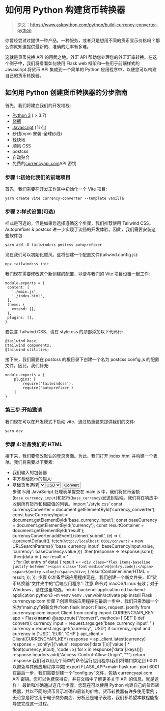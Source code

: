 # 如何用 Python 构建货币转换器

> 原文：<https://www.askpython.com/python/build-currency-converter-python>

你曾经尝试过提供一种产品，一种服务，或者只是想用不同的货币显示价格吗？那么你就知道提供最新的、准确的汇率有多难。

这就是货币兑换 API 的用武之地。外汇 API 帮助您处理您的外汇汇率转换。在这个例子中，我们将看看如何使用 Flask web 框架和一些用于前端样式的 Javascript 将货币 API 集成到一个简单的 Python 应用程序中，以便您可以构建自己的货币转换器。

## 如何用 Python 创建货币转换器的分步指南

首先，我们将建立我们的开发堆栈:

*   [Python 3](https://www.python.org/downloads/) ( > 3.7)
*   [烧瓶](https://flask.palletsprojects.com/en/2.1.x/installation/)
*   [Javascript](https://nodejs.org/en/) (节点)
*   纱线(npm 安装-全球纱线)
*   轻快地
*   顺风 CSS
*   postcss
*   自动贴合
*   免费的[currencyapi.com](https://currencyapi.com/)API 密钥

### 步骤 1:初始化我们的前端项目

首先，我们需要在开发工作区中初始化一个 Vite 项目:

```
yarn create vite currency-converter --template vanilla

```

### 步骤 2:样式设置(可选)

样式是可选的，但是如果您选择遵循这个步骤，我们推荐使用 Tailwind CSS。Autoprefixer & postcss 进一步实现了流畅的开发体验。因此，我们需要安装这些软件包:

```
yarn add -D tailwindcss postcss autoprefixer

```

现在我们可以初始化顺风。这将创建一个配置文件(tailwind.config.js):

```
npx tailwindcss init

```

我们现在需要修改这个新创建的配置，以便与我们的 Vite 项目设置一起工作:

```
module.exports = {
 content: [
   './main.js',
   './index.html',
 ],
 theme: {
   extend: {},
 },
 plugins: [],
}

```

要包含 Tailwind CSS，请在 style.css 的顶部添加以下代码行:

```
@tailwind base;
@tailwind components;
@tailwind utilities;

```

接下来，我们需要在 postcss 的根目录下创建一个名为 postcss.config.js 的配置文件。因此，我们补充:

```
module.exports = {
	plugins: [
    	require('tailwindcss'),
    	require('autoprefixer')
	]
}

```

### 第三步:开始邀请

我们现在可以在开发模式下启动 vite，通过热重装来提供我们的文件:

```
yarn dev

```

### 步骤 4:准备我们的 HTML

接下来，我们要修改默认的登录页面。为此，我们打开 index.html 并构建一个表单。我们将需要以下要素:

*   我们输入的包装器
*   本方基础货币的输入:
*   基础货币选择<select id="”currency”">提交按钮一个响应容器下面是我们实现 index.html 的样子:<!DOCTYPE html> <html lang="en"> <head> <meta charset="UTF-8" /> <link rel="icon" type="image/svg+xml" href="favicon.svg" /> <meta name="viewport" content="width=device-width, initial-scale=1.0" /> <title>Currency converter example</title> </head> <body class="bg-gradient-to-b from-cyan-800 to-slate-800 min-h-screen py-5"> <form id="currency_converter" class="mx-auto w-full max-w-sm bg-white shadow rounded-md p-5 space-y-3 text-sm"> <div class="flex items-center space-x-5"> <label for="base_currency_input">Amount:</label> <input type="tel" id="base_currency_input" name="base_currency_input" placeholder="1" value="" class="grow border-slate-300 border rounded-md py-2 px-4 text-sm" required /> </div> <div class="flex items-center space-x-5"> <label for="currency">Currency:</label> <select name="currency" id="currency" class="bg-gray-50 border border-gray-300 text-gray-900 text-sm rounded-lg focus:ring-blue-500 focus:border-blue-500 block w-full p-2.5 dark:bg-gray-700 dark:border-gray-600 dark:placeholder-gray-400 dark:text-white dark:focus:ring-blue-500 dark:focus:border-blue-500"> <option selected value="USD">USD</option> <option value="EUR">EUR</option> <option value="CHF">CHF</option> </select> </div> <button type="submit" class="bg-slate-800 text-white rounded-md py-2 px-4 mx-auto relative block w-full">Convert </button> </form> <div id="result" class="mx-auto my-5 w-full max-w-sm bg-white shadow rounded-md relative overflow-hidden text-sm empty:hidden divide-y divide-dotted divide-slate-300"> </div> <script type="module" src="/main.js"></script> </body> </html> 步骤 5:用 JavaScript 处理表单提交在 main.js 中，我们将货币金额(` base_currency_input `)和货币(` base_currency `)发送到后端。我们将在响应中收到所有货币和相应值的列表。import './style.css' const currencyConverter = document.getElementById('currency_converter'); const baseCurrencyInput = document.getElementById('base_currency_input'); const baseCurrency = document.getElementById('currency'); const resultContainer = document.getElementById('result'); currencyConverter.addEventListener('submit', (e) => { e.preventDefault(); fetch(`http://localhost:6001/convert?` + new URLSearchParams({ 'base_currency_input': baseCurrencyInput.value, 'currency': baseCurrency.value })) .then(response => response.json()) .then(data => { var result = '<div class="space-y-1 px-5 py-3 border-2 rounded-md">'; for (let entry of data) { result += `<div class="flex items-baseline justify-between"><span class="font-medium">${entry.code}:</span><span>${entry.value}</span></div>`; } resultContainer.innerHTML = result; }); }); 步骤 6:准备后端应用程序现在，我们创建一个新文件夹，即“货币转换器”文件夹中的“后端应用程序”:  注意:命令对 macOS/Linux 有效；对于 Windows，请在这里勾选。mkdir backend-application cd backend-application python3 –m venv venv . venv/bin/activate pip install Flask currencyapicom 步骤 7:创建后端应用程序在最后一步中，我们只需添加一个名为“main.py”的新文件:from flask import Flask, request, jsonify from currencyapicom import Client from config import CURRENCYAPI_KEY app = Flask(__name__) @app.route("/convert", methods=['GET']) def convert(): currency_input = request.args.get('base_currency_input', '') currency = request.args.get('currency', 'USD') if currency_input and currency in ['USD', 'EUR', 'CHF']: api_client = Client(CURRENCYAPI_KEY) response = api_client.latest(currency) response = jsonify([{'value': response['data'][x]['value'] * float(currency_input), 'code': x} for x in response['data'].keys()]) response.headers.add("Access-Control-Allow-Origin", "*") return response 我们可以用几个简单的命令运行应用程序(我们将端口绑定到 6001 以避免与其他应用程序冲突):export FLASK_APP=main flask run –port 6001 在最后一步，我们需要创建一个“config.py”文件，包括 currencyapi.com API 密钥。您可以免费获得它，并在文档中了解更多关于 API 的信息。就是这样！  最新和准确通过这几个步骤，您现在可以使用 Python 构建自己的货币转换器，并以不同的货币显示准确和最新的价格。货币转换器有许多使用案例；无论您是将它用于电子商务商店、分析还是电子表格，我们都希望本教程能指导您完成这一过程。</select>